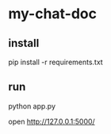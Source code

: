 # my-chat-doc

## install
pip install -r requirements.txt

## run
python app.py

open http://127.0.0.1:5000/